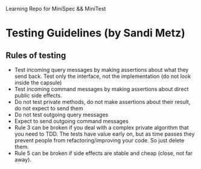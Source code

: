 Learning Repo for MiniSpec && MiniTest

# Testing Guidelines (by Sandi Metz)

## Rules of testing

- Test incoming query messages by making assertions about what they send back. Test only the interface, not the implementation (do not look inside the capsule)
- Test incoming command messages by making assertions about direct public side effects.
- Do not test private methods, do not make assertions about their result, do not expect to send them
- Do not test outgoing query messages
- Expect to send outgoing command messages
- Rule 3 can be broken if you deal with a complex private algorithm that you need to TDD. The tests have value early on, but as time passes they prevent people from refactoring/improving your code. So just delete them.
- Rule 5 can be broken if side effects are stable and cheap (close, not far away).
